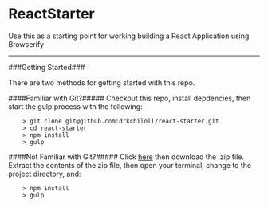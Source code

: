 ReactStarter
====

Use this as a starting point for working building a React Application using Browserify

---

###Getting Started###

There are two methods for getting started with this repo.

####Familiar with Git?#####
Checkout this repo, install depdencies, then start the gulp process with the following:

```
	> git clone git@github.com:drkchiloll/react-starter.git
	> cd react-starter
	> npm install
	> gulp
```

####Not Familiar with Git?#####
Click [here](https://github.com/drkchiloll/react-starter/releases) then download the .zip file.  Extract the contents of the zip file, then open your terminal, change to the project directory, and:

```
	> npm install
	> gulp
```
